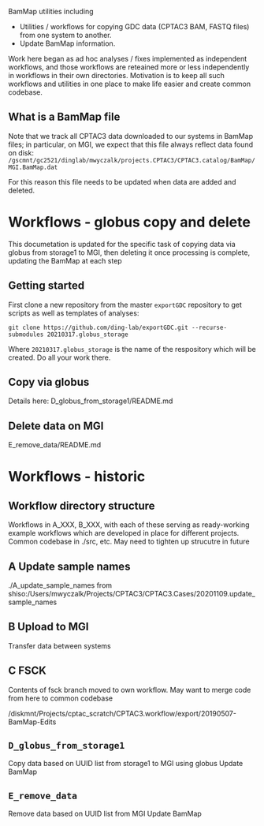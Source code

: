 BamMap utilities including
* Utilities / workflows for copying GDC data (CPTAC3 BAM, FASTQ files) from one 
system to another.  
* Update BamMap information.  

Work here began as ad hoc analyses / fixes implemented as independent workflows, and those
workflows are reteained more or less independently in workflows in their own directories.
Motivation is to keep all such workflows and utilities in one place to make life easier and
create common codebase.  



## What is a BamMap file
Note that we track all CPTAC3 data downloaded to our systems in BamMap files; in particular,
on MGI, we expect that this file always reflect data found on disk:
`/gscmnt/gc2521/dinglab/mwyczalk/projects.CPTAC3/CPTAC3.catalog/BamMap/MGI.BamMap.dat`

For this reason this file needs to be updated when data are added and deleted.

# Workflows - globus copy and delete

This documetation is updated for the specific task of copying data via globus from storage1 to MGI,
then deleting it once processing is complete, updating the BamMap at each step

## Getting started
First clone a new repository from the master `exportGDC` repository to get scripts as well as templates
of analyses:
```
git clone https://github.com/ding-lab/exportGDC.git --recurse-submodules 20210317.globus_storage
```
Where `20210317.globus_storage` is the name of the respository which will be created.  Do all your work there.

## Copy via globus
Details here:
D_globus_from_storage1/README.md

## Delete data on MGI
E_remove_data/README.md



# Workflows - historic

## Workflow directory structure

Workflows in A_XXX, B_XXX, with each of these serving as ready-working example
workflows which are developed in place for different projects.  Common codebase in ./src, etc.
May need to tighten up strucutre in future

## A Update sample names
./A_update_sample_names from shiso:/Users/mwyczalk/Projects/CPTAC3/CPTAC3.Cases/20201109.update_sample_names

## B Upload to MGI
Transfer data between systems

## C FSCK
Contents of fsck branch moved to own workflow.  May want to merge code from here to common
codebase

/diskmnt/Projects/cptac_scratch/CPTAC3.workflow/export/20190507-BamMap-Edits

## `D_globus_from_storage1`

Copy data based on UUID list from storage1 to MGI using globus
Update BamMap

## `E_remove_data`
Remove data based on UUID list from MGI
Update BamMap

